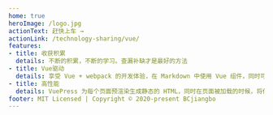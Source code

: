 ```yaml
---
home: true
heroImage: /logo.jpg
actionText: 赶快上车 →
actionLink: /technology-sharing/vue/
features:
- title: 收获积累
  details: 不断的积累，不断的学习。查漏补缺才是最好的方法
- title: Vue驱动
  details: 享受 Vue + webpack 的开发体验，在 Markdown 中使用 Vue 组件，同时可以使用 Vue 来开发自定义主题。
- title: 高性能
  details: VuePress 为每个页面预渲染生成静态的 HTML，同时在页面被加载的时候，将作为 SPA 运行。
footer: MIT Licensed | Copyright © 2020-present BCjiangbo
---
```

